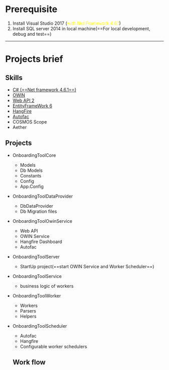 # Prerequisite

1. Install Visual Studio 2017 (<span style="color:yellow">with Net Framework 4.6.1</span>)
2. Install SQL server 2014 in local machine(==For local development, debug and test==)



***



# Projects brief

## Skills

* [C# (==Net framework 4.6.1==)](https://docs.microsoft.com/en-us/dotnet/csharp/index)
* [OWIN](https://docs.microsoft.com/en-us/aspnet/web-api/overview/hosting-aspnet-web-api/use-owin-to-self-host-web-api)
* [Web API 2](https://docs.microsoft.com/en-us/aspnet/web-api/overview/getting-started-with-aspnet-web-api/tutorial-your-first-web-api)
* [EntityFrameWork 6](https://docs.microsoft.com/en-us/aspnet/web-api/overview/data/using-web-api-with-entity-framework/)
* [HangFire](https://www.hangfire.io/)
* [Autofac](https://autofac.org/)
* COSMOS Scope
* Aether



##	Projects

* OnboardingToolCore

  * Models
  * Db Models
  * Constants
  * Config
  * App.Config

* OnboardingToolDataProvider

  * DbDataProvider
  * Db Migration files

* OnboardingToolOwinService

  * Web API
  * OWIN Service
  * Hangfire Dashboard
  * Autofac

* OnboardingToolServer

  * StartUp project(==start OWIN Service and Worker Scheduler==)

* OnboardingToolService

  * business logic of  workers

* OnboardingToolWorker

  * Workers
  * Parsers
  * Helpers

* OnboardingToolScheduler

  * Autofac
  * Hangfire 
  * Configurable worker schedulers

  

  ## Work flow

  

  